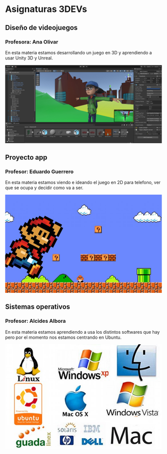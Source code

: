 # Asignaturas 3DEVs

## Diseño de videojuegos

### Profesora: Ana Olivar

En esta materia estamos desarrollando un juego en 3D y aprendiendo a usar Unity 3D y Unreal.

![Imagen Diseño de Videojuegos](../assets/videojuegos.png)

## Proyecto app

### Profesor: Eduardo Guerrero

En esta materia estamos viendo e ideando el juego en 2D para telefono, ver que se ocupa y decidir como va a ser.

![Imagen Proyecto App](../assets/proyecto.jpg)

## Sistemas operativos

### Profesor: Alcides Albora

En esta materia estamos aprendiendo a usa los distintos softwares que hay pero por el momento nos estamos centrando en Ubuntu.

![Imagen Sistemas Operativos](../assets/sistemas.jpg)